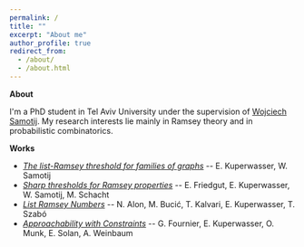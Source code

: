 ```yaml
---
permalink: /
title: ""
excerpt: "About me"
author_profile: true
redirect_from: 
  - /about/
  - /about.html
---
```


**About**

I'm a PhD student in Tel Aviv University under the supervision of [Wojciech Samotij](http://www.math.tau.ac.il/~samotij/). My research interests lie mainly in Ramsey theory and in probabilistic combinatorics.

**Works**
- [*The list-Ramsey threshold for families of graphs*](https://arxiv.org/pdf/2305.19964.pdf)
-- E. Kuperwasser, W. Samotij
- [*Sharp thresholds for Ramsey properties*](https://arxiv.org/pdf/2207.13982.pdf)
-- E. Friedgut, E. Kuperwasser, W. Samotij, M. Schacht
- [*List Ramsey Numbers*](https://arxiv.org/pdf/1902.07018)
-- N. Alon, M. Bucić, T. Kalvari, E. Kuperwasser, T. Szabó
- [*Approachability with Constraints*](https://arxiv.org/pdf/1712.00781.pdf)
-- G. Fournier, E. Kuperwasser, O. Munk, E. Solan, A. Weinbaum
